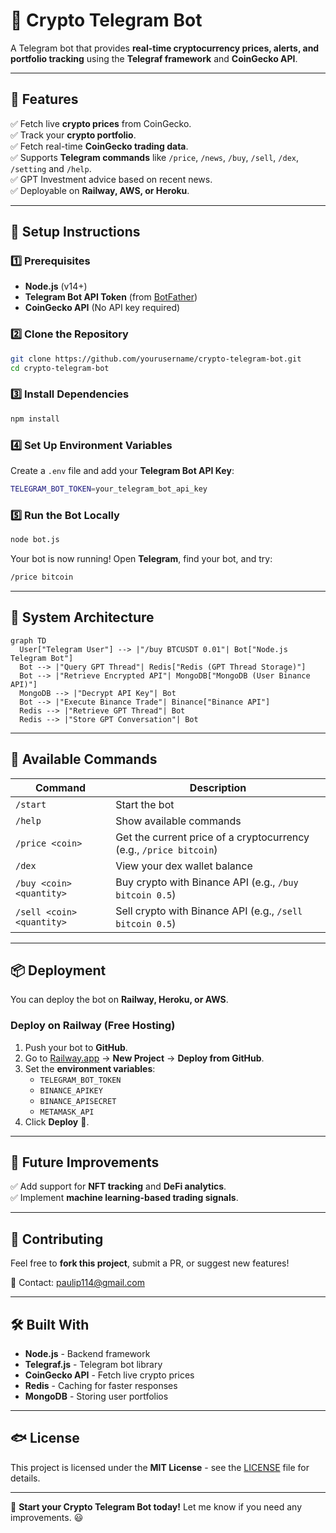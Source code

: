 # 🚀 Crypto Telegram Bot

A Telegram bot that provides **real-time cryptocurrency prices, alerts, and portfolio tracking** using the **Telegraf framework** and **CoinGecko API**.

---

## 📌 Features

✅ Fetch live **crypto prices** from CoinGecko.  
✅ Track your **crypto portfolio**.  
✅ Fetch real-time **CoinGecko trading data**.  
✅ Supports **Telegram commands** like `/price`, `/news`, `/buy`, `/sell`, `/dex`, `/setting` and `/help`.  
✅ GPT Investment advice based on recent news.  
✅ Deployable on **Railway, AWS, or Heroku**.

---

## 🔧 Setup Instructions

### **1️⃣ Prerequisites**

- **Node.js** (v14+)
- **Telegram Bot API Token** (from [BotFather](https://t.me/BotFather))
- **CoinGecko API** (No API key required)

### **2️⃣ Clone the Repository**

```sh
git clone https://github.com/yourusername/crypto-telegram-bot.git
cd crypto-telegram-bot
```

### **3️⃣ Install Dependencies**

```sh
npm install
```

### **4️⃣ Set Up Environment Variables**

Create a `.env` file and add your **Telegram Bot API Key**:

```sh
TELEGRAM_BOT_TOKEN=your_telegram_bot_api_key
```

### **5️⃣ Run the Bot Locally**

```sh
node bot.js
```

Your bot is now running! Open **Telegram**, find your bot, and try:

```sh
/price bitcoin
```

---

## 🐝 System Architecture

```mermaid
graph TD
  User["Telegram User"] --> |"/buy BTCUSDT 0.01"| Bot["Node.js Telegram Bot"]
  Bot --> |"Query GPT Thread"| Redis["Redis (GPT Thread Storage)"]
  Bot --> |"Retrieve Encrypted API"| MongoDB["MongoDB (User Binance API)"]
  MongoDB --> |"Decrypt API Key"| Bot
  Bot --> |"Execute Binance Trade"| Binance["Binance API"]
  Redis --> |"Retrieve GPT Thread"| Bot
  Redis --> |"Store GPT Conversation"| Bot
```

---

## 🌟 Available Commands

| Command                   | Description                                                        |
| ------------------------- | ------------------------------------------------------------------ |
| `/start`                  | Start the bot                                                      |
| `/help`                   | Show available commands                                            |
| `/price <coin>`           | Get the current price of a cryptocurrency (e.g., `/price bitcoin`) |
| `/dex`                    | View your dex wallet balance                                       |
| `/buy <coin> <quantity>`  | Buy crypto with Binance API (e.g., `/buy bitcoin 0.5`)             |
| `/sell <coin> <quantity>` | Sell crypto with Binance API (e.g., `/sell bitcoin 0.5`)           |

---

## 📦 Deployment

You can deploy the bot on **Railway, Heroku, or AWS**.

### **Deploy on Railway** (Free Hosting)

1. Push your bot to **GitHub**.
2. Go to [Railway.app](https://railway.app/) → **New Project** → **Deploy from GitHub**.
3. Set the **environment variables**:
   - `TELEGRAM_BOT_TOKEN`
   - `BINANCE_APIKEY`
   - `BINANCE_APISECRET`
   - `METAMASK_API`
4. Click **Deploy** 🚀.

---

## 🎯 Future Improvements

✅ Add support for **NFT tracking** and **DeFi analytics**.  
✅ Implement **machine learning-based trading signals**.

---

## 🤝 Contributing

Feel free to **fork this project**, submit a PR, or suggest new features!

💎 Contact: [paulip114@gmail.com](mailto:paulip114@gmail.com)

---

## 🛠 Built With

- **Node.js** - Backend framework
- **Telegraf.js** - Telegram bot library
- **CoinGecko API** - Fetch live crypto prices
- **Redis** - Caching for faster responses
- **MongoDB** - Storing user portfolios

---

## 🐟 License

This project is licensed under the **MIT License** - see the [LICENSE](LICENSE) file for details.

---

🚀 **Start your Crypto Telegram Bot today!** Let me know if you need any improvements. 😃
